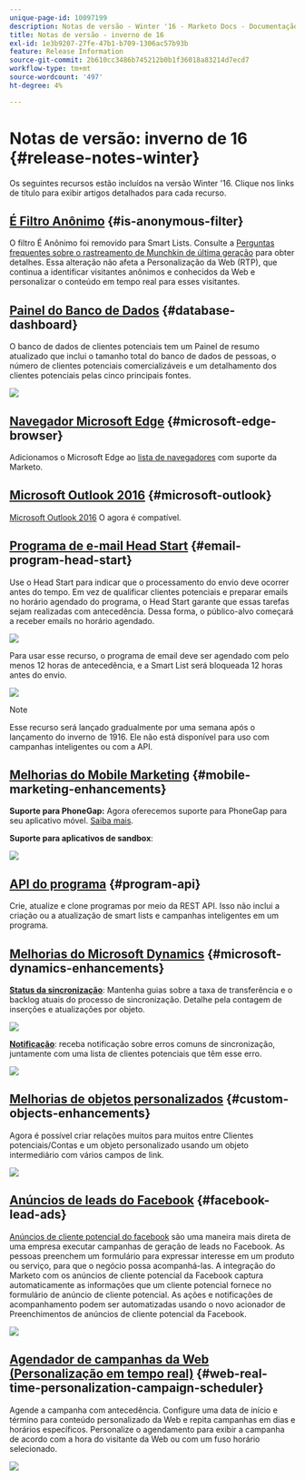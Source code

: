 ```yaml
---
unique-page-id: 10097199
description: Notas de versão - Winter '16 - Marketo Docs - Documentação do produto
title: Notas de versão - inverno de 16
exl-id: 1e3b9207-27fe-47b1-b709-1306ac57b93b
feature: Release Information
source-git-commit: 2b610cc3486b745212b0b1f36018a83214d7ecd7
workflow-type: tm+mt
source-wordcount: '497'
ht-degree: 4%

---
```


# Notas de versão: inverno de 16 {#release-notes-winter}

Os seguintes recursos estão incluídos na versão Winter &#39;16. Clique nos links de título para exibir artigos detalhados para cada recurso.

## [É Filtro Anônimo](/help/marketo/product-docs/administration/additional-integrations/add-munchkin-tracking-code-to-your-website/next-generation-munchkin-tracking-faq.md) {#is-anonymous-filter}

O filtro É Anônimo foi removido para Smart Lists. Consulte a [Perguntas frequentes sobre o rastreamento de Munchkin de última geração](/help/marketo/product-docs/administration/additional-integrations/add-munchkin-tracking-code-to-your-website/next-generation-munchkin-tracking-faq.md) para obter detalhes. Essa alteração não afeta a Personalização da Web (RTP), que continua a identificar visitantes anônimos e conhecidos da Web e personalizar o conteúdo em tempo real para esses visitantes.

## [Painel do Banco de Dados](/help/marketo/product-docs/core-marketo-concepts/smart-lists-and-static-lists/managing-people-in-smart-lists/database-dashboard.md) {#database-dashboard}

O banco de dados de clientes potenciais tem um Painel de resumo atualizado que inclui o tamanho total do banco de dados de pessoas, o número de clientes potenciais comercializáveis e um detalhamento dos clientes potenciais pelas cinco principais fontes.

![](assets/image2016-1-12-16-3a18-3a7.png)

## [Navegador Microsoft Edge](/help/marketo/product-docs/administration/setup-administration/supported-browsers.md) {#microsoft-edge-browser}

Adicionamos o Microsoft Edge ao [lista de navegadores](https://docs.marketo.com/display/public/DOCS/Supported+Browsers) com suporte da Marketo.

## [Microsoft Outlook 2016](/help/marketo/product-docs/marketo-sales-insight/msi-outlook-plugin/install-the-marketo-email-add-in-for-outlook-with-a-registration-code.md) {#microsoft-outlook}

[Microsoft Outlook 2016](/help/marketo/product-docs/marketo-sales-insight/msi-outlook-plugin/install-the-marketo-email-add-in-for-outlook-with-a-registration-code.md) O agora é compatível.

## [Programa de e-mail Head Start](/help/marketo/product-docs/email-marketing/email-programs/email-program-actions/head-start-for-email-programs.md) {#email-program-head-start}

Use o Head Start para indicar que o processamento do envio deve ocorrer antes do tempo. Em vez de qualificar clientes potenciais e preparar emails no horário agendado do programa, o Head Start garante que essas tarefas sejam realizadas com antecedência. Dessa forma, o público-alvo começará a receber emails no horário agendado.

![](assets/image2016-1-11-15-3a38-3a3.png)

Para usar esse recurso, o programa de email deve ser agendado com pelo menos 12 horas de antecedência, e a Smart List será bloqueada 12 horas antes do envio.

![](assets/image2016-1-11-15-3a35-3a55.png)

>[!NOTE]
>
>Esse recurso será lançado gradualmente por uma semana após o lançamento do inverno de 1916. Ele não está disponível para uso com campanhas inteligentes ou com a API.

## [Melhorias do Mobile Marketing](/help/marketo/product-docs/mobile-marketing/admin/add-a-mobile-app.md) {#mobile-marketing-enhancements}

**Suporte para PhoneGap:** Agora oferecemos suporte para PhoneGap para seu aplicativo móvel. [Saiba mais](https://experienceleague.adobe.com/en/docs/marketo-developer/marketo/mobile/phonegap).

**Suporte para aplicativos de sandbox**:

![](assets/image2016-1-12-10-3a47-3a13.png)

## [API do programa](https://experienceleague.adobe.com/en/docs/marketo-developer/marketo/rest/assets/programs) {#program-api}

Crie, atualize e clone programas por meio da REST API. Isso não inclui a criação ou a atualização de smart lists e campanhas inteligentes em um programa.

## [Melhorias do Microsoft Dynamics](/help/marketo/product-docs/crm-sync/microsoft-dynamics-sync/microsoft-dynamics-sync-details/sync-status.md) {#microsoft-dynamics-enhancements}

**[Status da sincronização](/help/marketo/product-docs/crm-sync/microsoft-dynamics-sync/microsoft-dynamics-sync-details/sync-status.md)**: Mantenha guias sobre a taxa de transferência e o backlog atuais do processo de sincronização. Detalhe pela contagem de inserções e atualizações por objeto.

![](assets/pending-backog-cropped.png)

**[Notificação](/help/marketo/product-docs/core-marketo-concepts/miscellaneous/understanding-notifications/notification-types.md)**: receba notificação sobre erros comuns de sincronização, juntamente com uma lista de clientes potenciais que têm esse erro.

![](assets/image2016-1-12-8-3a13-3a9.png)

## [Melhorias de objetos personalizados](/help/marketo/product-docs/administration/marketo-custom-objects/create-marketo-custom-objects.md) {#custom-objects-enhancements}

Agora é possível criar relações muitos para muitos entre Clientes potenciais/Contas e um objeto personalizado usando um objeto intermediário com vários campos de link.

![](assets/image2016-1-11-12-3a59-3a59.png)

## [Anúncios de leads do Facebook](/help/marketo/product-docs/demand-generation/facebook/set-up-facebook-lead-ads.md) {#facebook-lead-ads}

[Anúncios de cliente potencial do facebook](https://www.facebook.com/business/a/lead-ads) são uma maneira mais direta de uma empresa executar campanhas de geração de leads no Facebook. As pessoas preenchem um formulário para expressar interesse em um produto ou serviço, para que o negócio possa acompanhá-las. A integração do Marketo com os anúncios de cliente potencial da Facebook captura automaticamente as informações que um cliente potencial fornece no formulário de anúncio de cliente potencial. As ações e notificações de acompanhamento podem ser automatizadas usando o novo acionador de Preenchimentos de anúncios de cliente potencial da Facebook.

![](assets/image2016-1-11-10-3a20-3a39.png)

## [Agendador de campanhas da Web (Personalização em tempo real)](/help/marketo/product-docs/web-personalization/working-with-web-campaigns/schedule-a-web-campaign.md) {#web-real-time-personalization-campaign-scheduler}

Agende a campanha com antecedência. Configure uma data de início e término para conteúdo personalizado da Web e repita campanhas em dias e horários específicos. Personalize o agendamento para exibir a campanha de acordo com a hora do visitante da Web ou com um fuso horário selecionado.

![](assets/image2016-1-14-8-3a36-3a36.png)

